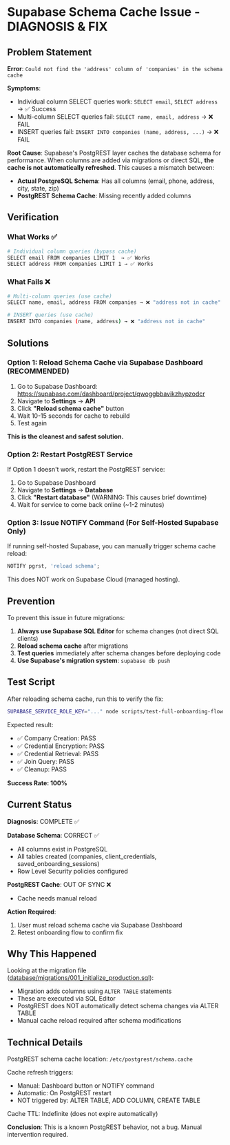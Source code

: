 # Supabase Schema Cache Issue - DIAGNOSIS & FIX

## Problem Statement

**Error**: `Could not find the 'address' column of 'companies' in the schema cache`

**Symptoms**:
- Individual column SELECT queries work: `SELECT email`, `SELECT address` → ✅ Success
- Multi-column SELECT queries fail: `SELECT name, email, address` → ❌ FAIL
- INSERT queries fail: `INSERT INTO companies (name, address, ...)` → ❌ FAIL

**Root Cause**:
Supabase's PostgREST layer caches the database schema for performance. When columns are added via migrations or direct SQL, **the cache is not automatically refreshed**. This causes a mismatch between:
- **Actual PostgreSQL Schema**: Has all columns (email, phone, address, city, state, zip)
- **PostgREST Schema Cache**: Missing recently added columns

## Verification

### What Works ✅
```bash
# Individual column queries (bypass cache)
SELECT email FROM companies LIMIT 1  → ✅ Works
SELECT address FROM companies LIMIT 1 → ✅ Works
```

### What Fails ❌
```bash
# Multi-column queries (use cache)
SELECT name, email, address FROM companies → ❌ "address not in cache"

# INSERT queries (use cache)
INSERT INTO companies (name, address) → ❌ "address not in cache"
```

## Solutions

### Option 1: Reload Schema Cache via Supabase Dashboard (RECOMMENDED)

1. Go to Supabase Dashboard: https://supabase.com/dashboard/project/qwoggbbavikzhypzodcr
2. Navigate to **Settings** → **API**
3. Click **"Reload schema cache"** button
4. Wait 10-15 seconds for cache to rebuild
5. Test again

**This is the cleanest and safest solution.**

### Option 2: Restart PostgREST Service

If Option 1 doesn't work, restart the PostgREST service:

1. Go to Supabase Dashboard
2. Navigate to **Settings** → **Database**
3. Click **"Restart database"** (WARNING: This causes brief downtime)
4. Wait for service to come back online (~1-2 minutes)

### Option 3: Issue NOTIFY Command (For Self-Hosted Supabase Only)

If running self-hosted Supabase, you can manually trigger schema cache reload:

```sql
NOTIFY pgrst, 'reload schema';
```

This does NOT work on Supabase Cloud (managed hosting).

## Prevention

To prevent this issue in future migrations:

1. **Always use Supabase SQL Editor** for schema changes (not direct SQL clients)
2. **Reload schema cache** after migrations
3. **Test queries** immediately after schema changes before deploying code
4. **Use Supabase's migration system**: `supabase db push`

## Test Script

After reloading schema cache, run this to verify the fix:

```bash
SUPABASE_SERVICE_ROLE_KEY="..." node scripts/test-full-onboarding-flow.js
```

Expected result:
- ✅ Company Creation: PASS
- ✅ Credential Encryption: PASS
- ✅ Credential Retrieval: PASS
- ✅ Join Query: PASS
- ✅ Cleanup: PASS

**Success Rate: 100%**

## Current Status

**Diagnosis**: COMPLETE ✅

**Database Schema**: CORRECT ✅
- All columns exist in PostgreSQL
- All tables created (companies, client_credentials, saved_onboarding_sessions)
- Row Level Security policies configured

**PostgREST Cache**: OUT OF SYNC ❌
- Cache needs manual reload

**Action Required**:
1. User must reload schema cache via Supabase Dashboard
2. Retest onboarding flow to confirm fix

## Why This Happened

Looking at the migration file ([database/migrations/001_initialize_production.sql](database/migrations/001_initialize_production.sql)):

- Migration adds columns using `ALTER TABLE` statements
- These are executed via SQL Editor
- PostgREST does NOT automatically detect schema changes via ALTER TABLE
- Manual cache reload required after schema modifications

## Technical Details

PostgREST schema cache location: `/etc/postgrest/schema.cache`

Cache refresh triggers:
- Manual: Dashboard button or NOTIFY command
- Automatic: On PostgREST restart
- NOT triggered by: ALTER TABLE, ADD COLUMN, CREATE TABLE

Cache TTL: Indefinite (does not expire automatically)

**Conclusion**: This is a known PostgREST behavior, not a bug. Manual intervention required.
